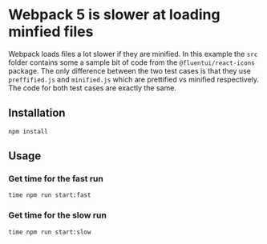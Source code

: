 # Webpack 5 is slower at loading minfied files

Webpack loads files a lot slower if they are minified. In this example the `src` folder
contains some a sample bit of code from the `@fluentui/react-icons` package. The only difference between
the two test cases is that they use `preffified.js` and `minified.js` which are prettified vs minified
respectively. The code for both test cases are exactly the same.

## Installation

`npm install`

## Usage

### Get time for the fast run
`time npm run start:fast`

### Get time for the slow run
`time npm run start:slow`